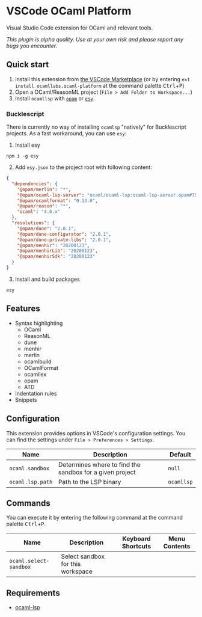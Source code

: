 # VSCode OCaml Platform

Visual Studio Code extension for OCaml and relevant tools.

_This plugin is alpha quality. Use at your own risk and please report any bugs
you encounter._

## Quick start

1. Install this extension from
   [the VSCode Marketplace](https://marketplace.visualstudio.com/items?itemName=ocamllabs.ocaml-platform)
   (or by entering `ext install ocamllabs.ocaml-platform` at the command palette
   <kbd>Ctrl</kbd>+<kbd>P</kbd>)
2. Open a OCaml/ReasonML project (`File > Add Folder to Workspace...`)
3. Install `ocamllsp` with [`opam`](https://github.com/ocaml/ocaml-lsp#opam) or
   [`esy`](https://github.com/ocaml/ocaml-lsp#esy).

### Bucklescript

There is currently no way of installing `ocamlsp` "natively" for Bucklescript
projects. As a fast workaround, you can use `esy`:

1. Install esy

```
npm i -g esy
```

2. Add `esy.json` to the project root with following content:

```json
{
  "dependencies": {
    "@opam/merlin": "*",
    "@opam/ocaml-lsp-server": "ocaml/ocaml-lsp:ocaml-lsp-server.opam#7592d32",
    "@opam/ocamlformat": "0.13.0",
    "@opam/reason": "*",
    "ocaml": "4.6.x"
  },
  "resolutions": {
    "@opam/dune": "2.0.1",
    "@opam/dune-configurator": "2.0.1",
    "@opam/dune-private-libs": "2.0.1",
    "@opam/menhir": "20200123",
    "@opam/menhirLib": "20200123",
    "@opam/menhirSdk": "20200123"
  }
}
```

3. Install and build packages

```
esy
```

## Features

- Syntax highlighting
  - OCaml
  - ReasonML
  - dune
  - menhir
  - merlin
  - ocamlbuild
  - OCamlFormat
  - ocamllex
  - opam
  - ATD
- Indentation rules
- Snippets

## Configuration

This extension provides options in VSCode's configuration settings. You can find
the settings under `File > Preferences > Settings`.

| Name             | Description                                              | Default    |
| ---------------- | -------------------------------------------------------- | ---------- |
| `ocaml.sandbox`  | Determines where to find the sandbox for a given project | `null`     |
| `ocaml.lsp.path` | Path to the LSP binary                                   | `ocamllsp` |

## Commands

You can execute it by entering the following command at the command palette
<kbd>Ctrl</kbd>+<kbd>P</kbd>.

| Name                   | Description                       | Keyboard Shortcuts | Menu Contents |
| ---------------------- | --------------------------------- | ------------------ | ------------- |
| `ocaml.select-sandbox` | Select sandbox for this workspace |                    |               |

## Requirements

- [ocaml-lsp](https://github.com/ocaml/ocaml-lsp)
